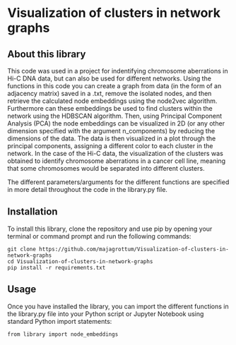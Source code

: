 # Visualization of clusters in network graphs

## About this library

This code was used in a project for indentifying chromosome aberrations in Hi-C DNA data, but can also be used for different networks. 
Using the functions in this code you can create a graph from data (in the form of an adjacency matrix) saved in a .txt, remove the isolated nodes, and then retrieve the calculated node embeddings using the node2vec algorithm.
Furthermore can these embeddings be used to find clusters within the network using the HDBSCAN algorithm. 
Then, using Principal Component Analysis (PCA) the node embeddings can be visualized in 2D (or any other dimension specified with the argument n_components) by reducing the dimensions of the data.
The data is then visualized in a plot through the principal components, assigning a different color to each cluster in the network. 
In the case of the Hi-C data, the visualization of the clusters was obtained to identify chromosome aberrations in a cancer cell line, meaning that some chromosomes would be separated into different clusters.

The different parameters/arguments for the different functions are specified in more detail throughout the code in the library.py file.

## Installation

To install this library, clone the repository and use pip by opening your terminal or command prompt and run the following commands:

```
git clone https://github.com/majagrottum/Visualization-of-clusters-in-network-graphs
cd Visualization-of-clusters-in-network-graphs
pip install -r requirements.txt

```

## Usage

Once you have installed the library, you can import the different functions in the library.py file into your Python script or Jupyter Notebook using standard Python import statements:

```
from library import node_embeddings

```
